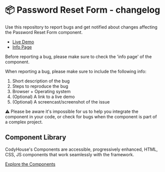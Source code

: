 # 📦 Password Reset Form - changelog

Use this repository to report bugs and get notified about changes affecting the Password Reset Form component.

- [Live Demo](https://codyhouse.co/ds/components/app/password-reset-form)
- [Info Page](https://codyhouse.co/ds/components/info/password-reset-form)

Before reporting a bug, please make sure to check the 'info page' of the component. 

When reporting a bug, please make sure to include the following info:

1. Short description of the bug
2. Steps to reproduce the bug
3. Browser + Operating system
4. (Optional) A link to a live demo
5. (Optional) A screencast/screenshot of the issue

⚠️ Please be aware it's impossible for us to help you integrate the component in your code, or check for bugs when the component is part of a complex project.

## Component Library

CodyHouse's Components are accessible, progressively enhanced, HTML, CSS, JS components that work seamlessly with the framework.

[Explore the Components](https://codyhouse.co/ds/components)
